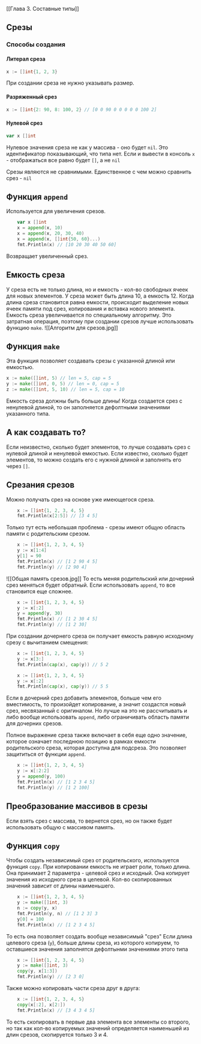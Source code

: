[[Глава 3. Составные типы]]
## Срезы
### Способы создания
#### Литерал среза
```go
x := []int{1, 2, 3}
```
При создании среза не нужно указывать размер.
#### Разряженный срез
```go
x := []int{2: 90, 8: 100, 2} // [0 0 90 0 0 0 0 0 100 2]
```

#### Нулевой срез
```go
var x []int
```
Нулевое значения среза не как у массива - оно будет `nil`.  Это идентификатор показывающий, что типа нет. Если и вывести в консоль `x` - отображаться все равно будет `[]`, а не `nil`

Срезы являются не сравнимыми. Единственное с чем можно сравнить срез - `nil`

## Функция `append`
Используется для увеличения срезов.
```go
    var x []int
    x = append(x, 10)
    x = append(x, 20, 30, 40)
    x = append(x, []int{50, 60}...)
    fmt.Println(x) // [10 20 30 40 50 60]
```
Возвращает увеличенный срез.
## Емкость среза
У среза есть не только длина, но и емкость - кол-во свободных ячеек для новых элементов. У среза может быть длина 10, а емкость 12.  Когда длина среза становится равна емкости, происходит выделение новых ячеек памяти под срез, копирования и вставка нового элемента. Емкость среза увеличивается по специальному алгоритму. Это затратная операция, поэтому при создании срезов лучше использовать функцию `make`. 
![[Алгоритм для срезов.jpg]]
## Функция `make`
Эта функция позволяет создавать срезы с указанной длиной или емкостью. 
```go
x := make([]int, 5) // len = 5, cap = 5
y := make([]int, 0, 5) // len = 0, cap = 5
z := make([]int, 5, 10) // len = 5, cap = 10 
```
Емкость среза должны быть больше длины! Когда создается срез с ненулевой длиной, то он заполняется дефолтными значениями указанного типа.

## А как создавать то?
Если неизвестно, сколько будет элементов, то лучше создавать срез с нулевой длиной и ненулевой емкостью. 
Если известно, сколько будет элементов, то можно создать его с нужной длиной и заполнять его через `[]`. 

## Срезания срезов
Можно получать срез на основе уже имеющегося среза.
```go
    x := []int{1, 2, 3, 4, 5}
    fmt.Println(x[2:5]) // [3 4 5]
```
Только тут есть небольшая проблема - срезы имеют общую область памяти с родительским срезом.
```go
    x := []int{1, 2, 3, 4, 5}
    y := x[1:4]
    y[1] = 90
    fmt.Println(x) // [1 2 90 4 5]
    fmt.Println(y) // [2 90 4]
```
![[Общая память срезов.jpg]]
То есть меняя родительский или дочерний срез меняться будет обратный. 
Если использовать `append`, то все становится еще сложнее.
```go
    x := []int{1, 2, 3, 4, 5}
    y := x[:2]
    y = append(y, 30)
    fmt.Println(x) // [1 2 30 4 5]
    fmt.Println(y) // [1 2 30]
```
При создании дочернего среза он получает емкость равную исходному срезу c вычитанием смещения:
```go
    x := []int{1, 2, 3, 4, 5}
    y := x[3:]
    fmt.Println(cap(x), cap(y)) // 5 2
```
```go
    x := []int{1, 2, 3, 4, 5}
    y := x[:2]
    fmt.Println(cap(x), cap(y)) // 5 5
```
Если в дочерний срез добавить элементов, больше чем его вместимость, то произойдет копирование, а значит создастся новый срез, несвязанный с оригиналом. Но лучше на это не рассчитывать и либо вообще использовать `append`, либо ограничивать область памяти для дочерних срезов.

Полное выражение среза также включает в себя еще одно значение, которое означает последнюю позицию в рамках емкости родительского среза, которая доступна для подсреза. Это позволяет защититься от функции `append`.
```go
    x := []int{1, 2, 3, 4, 5}
    y := x[:2:2]
    y = append(y, 100)
    fmt.Println(x) // [1 2 3 4 5]
    fmt.Println(y) // [1 2 100]
```
## Преобразование массивов в срезы
Если взять срез с массива, то вернется срез, но он также будет использовать общую с массивом память. 

## Функция `copy`
Чтобы создать независимый срез от родительского, используется функция `copy`. При копировании емкость не играет роли, только длина. 
Она принимает 2 параметра - целевой срез и исходный. Она копирует значения из исходного среза в целевой. Кол-во скопированных значений зависит от длины наименьшего.
```go
    x := []int{1, 2, 3, 4, 5}
    y := make([]int, 3)
    n := copy(y, x)
    fmt.Println(y, n) // [1 2 3] 3
    y[0] = 100
    fmt.Println(x) // [1 2 3 4 5]
```

То есть она позволяет создать вообще независимый "срез"
Если длина целевого среза (`y`), больше длины среза, из которого копируем, то оставшиеся значения заполнятся дефолтынми значениями этого типа
```go
    x := []int{1, 2, 3, 4, 5}
    y := make([]int, 3)
    copy(y, x[1:3])
    fmt.Println(y) // [2 3 0]
```

Также можно копировать части среза друг в друга:
```go
    x := []int{1, 2, 3, 4, 5}
    copy(x[:2], x[2:])
    fmt.Println(x) // [3 4 3 4 5]
```
То есть скопировать в первые два элемента все элементы со второго, но так как кол-во копируемых значений определяется наименьшей из длин срезов, скопируется только 3 и 4.